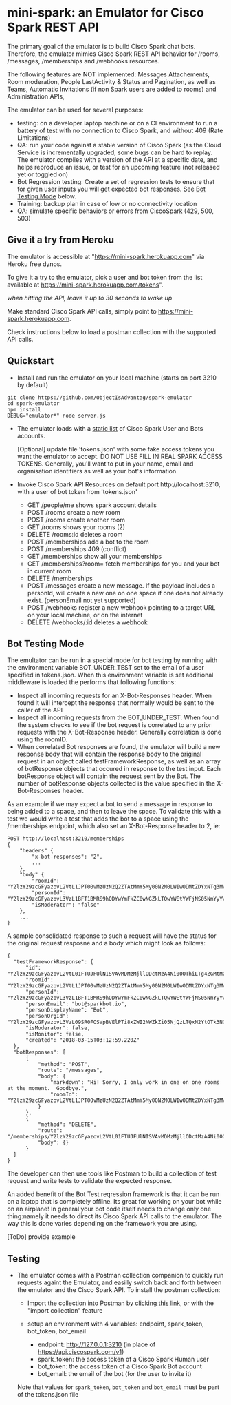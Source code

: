 # mini-spark: an Emulator for Cisco Spark REST API

The primary goal of the emulator is to build Cisco Spark chat bots.
Therefore, the emulator mimics Cisco Spark REST API behavior for /rooms, /messages, /memberships and /webhooks resources.

The following features are NOT implemented: Messages Attachements, Room moderation, People LastActivity & Status and Pagination, as well as Teams, Automatic Invitations (if non Spark users are added to rooms) and Administration APIs, 

The emulator can be used for several purposes:
- testing: on a developer laptop machine or on a CI environment to run a battery of test with no connection to Cisco Spark, and without 409 (Rate Limitations)
- QA: run your code against a stable version of Cisco Spark (as the Cloud Service is incrementally upgraded, some bugs can be hard to replay. The emulator complies with a version of the API at a specific date, and helps reproduce an issue, or test for an upcoming feature (not released yet or toggled on)
- Bot Regression testing:  Create a set of regression tests to ensure that for given user inputs you will get expected bot responses.   See [Bot Testing Mode](#Bot-Testing-Mode) below.
- Training: backup plan in case of low or no connectivity location
- QA: simulate specific behaviors or errors from CiscoSpark (429, 500, 503)

## Give it a try from Heroku

The emulator is accessible at "https://mini-spark.herokuapp.com" via Heroku free dynos.

To give it a try to the emulator, pick a user and bot token from the list available at https://mini-spark.herokuapp.com/tokens".

_when hitting the API, leave it up to 30 seconds to wake up_

Make standard Cisco Spark API calls, simply point to https://mini-spark.herokuapp.com.

Check instructions below to load a postman collection with the supported API calls.


## Quickstart

- Install and run the emulator on your local machine (starts on port 3210 by default)

```shell
git clone https://github.com/ObjectIsAdvantag/spark-emulator
cd spark-emulator
npm install
DEBUG="emulator*" node server.js
```


- The emulator loads with a [static list](tokens.json) of Cisco Spark User and Bots accounts.

    [Optional] update file 'tokens.json' with some fake access tokens you want the emulator to accept. 
    DO NOT USE FILL IN REAL SPARK ACCESS TOKENS.
    Generally, you'll want to put in your name, email and organisation identifiers as well as your bot's information. 
    

- Invoke Cisco Spark API Resources on default port http://localhost:3210, with a user of bot token from 'tokens.json'

   - GET  /people/me           shows spark account details
   - POST /rooms               create a new room
   - POST /rooms               create another room
   - GET  /rooms               shows your rooms (2)
   - DELETE /rooms:id          deletes a room
   - POST /memberships         add a bot to the room
   - POST /memberships         409 (conflict)
   - GET  /memberships         show all your memberships
   - GET  /memberships?room=   fetch memberships for you and your bot in current room
   - DELETE /memberships
   - POST /messages            create a new message.  If the payload includes a personId, will create a new one on one space if one does not already exist.  (personEmail not yet supported)
   - POST /webhooks            register a new webhook pointing to a target URL on your local machine, or on the internet
   - DELETE /webhooks/:id      deletes a webhook

## Bot Testing Mode
  The emultator can be run in a special mode for bot testing by running with the environment variable BOT_UNDER_TEST set to the email of a user specified in tokens.json.   When this environment variable is set additional middleware is loaded the performs that following functions:
  - Inspect all incoming requests for an X-Bot-Responses header.  When found it will intercept the response that normally would be sent to the caller of the API
  - Inspect all incoming requests from the BOT_UNDER_TEST.  When found the system checks to see if the bot request is correlated to any prior requests with the X-Bot-Response header.   Generally correlation is done using the roomID.   
  - When correlated Bot responses are found, the emulator will build a new response body that will contain the response body to the original request in an object called testFrameworkResponse, as well as an array of botResponse objects that occured in response to the test input.   Each botResponse object will contain the request sent by the Bot.  The number of botResponse objects collected is the value specified in the X-Bot-Responses header.   

  As an example if we may expect a bot to send a message in response to being added to a space, and then to leave the space.  To validate this with a test we would write a test that adds the bot to a space using the /memberships endpoint, which also set an X-Bot-Response header to 2, ie:
```
POST http://localhost:3210/memberships
{
    "headers" {
        "x-bot-responses": "2",
        ... 
    },
    "body" {
        "roomId": "Y2lzY29zcGFyazovL2VtL1JPT00vMzUzN2Q2ZTAtMmY5My00N2M0LWIwODMtZDYxNTg3MWZiMzFj"
        "personId": "Y2lzY29zcGFyazovL3VzL1BFT1BMRS9hODYwYmFkZC0wNGZkLTQwYWEtYWFjNS05NmYyYWRhZDE3NTA"
        "isModerator": "false"
    },
    ...
}
```

  A sample consolidated response to such a request will have the status for the original request resposne and a body which might look as follows:
  ```
{
    "testFrameworkResponse": {
        "id": "Y2lzY29zcGFyazovL2VtL01FTUJFUlNISVAvMDMzMjllODctMzA4Ni00OThiLTg4ZGMtMzM5ZTVhODdlZGEy",
        "roomId": "Y2lzY29zcGFyazovL2VtL1JPT00vMzUzN2Q2ZTAtMmY5My00N2M0LWIwODMtZDYxNTg3MWZiMzFj",
        "personId": "Y2lzY29zcGFyazovL3VzL1BFT1BMRS9hODYwYmFkZC0wNGZkLTQwYWEtYWFjNS05NmYyYWRhZDE3NTA",
        "personEmail": "bot@sparkbot.io",
        "personDisplayName": "Bot",
        "personOrgId": "Y2lzY29zcGFyazovL3VzL09SR0FOSVpBVElPTi8xZWI2NWZkZi05NjQzLTQxN2YtOTk3NC1hZDcyY2FlMGUxMGY",
        "isModerator": false,
        "isMonitor": false,
        "created": "2018-03-15T03:12:59.220Z"
    },
    "botResponses": [
        {
            "method": "POST",
            "route": "/messages",
            "body": {
                "markdown": "Hi! Sorry, I only work in one on one rooms at the moment.  Goodbye.",
                "roomId": "Y2lzY29zcGFyazovL2VtL1JPT00vMzUzN2Q2ZTAtMmY5My00N2M0LWIwODMtZDYxNTg3MWZiMzFj"
            }
        },
        {
            "method": "DELETE",
            "route": "/memberships/Y2lzY29zcGFyazovL2VtL01FTUJFUlNISVAvMDMzMjllODctMzA4Ni00OThiLTg4ZGMtMzM5ZTVhODdlZGEy",
            "body": {}
        }
    ]
}
```
The developer can then use tools like Postman to build a collection of test request and write tests to validate the expected response.

An added benefit of the Bot Test reqression framework is that it can be run on a laptop that is completely offline.   Its great for working on your bot while on an airplane!   In general your bot code itself needs to change only one thing:namely it needs to direct its Cisco Spark API calls to the emulator.   The way this is done varies depending on the framework you are using.

[ToDo] provide example



## Testing

- The emulator comes with a Postman collection companion to quickly run requests againt the Emulator, and easilly switch back and forth between the emulator and the Cisco Spark API. To install the postman collection:

    - Import the collection into Postman by [clicking this link](https://www.getpostman.com/collections/c76412ea237207555b57), or with the "import collection" feature
    
    - setup an environment with 4 variables: endpoint, spark_token, bot_token, bot_email
       - endpoint: http://127.0.0.1:3210 (in place of https://api.ciscospark.com/v1)
       - spark_token: the access token of a Cisco Spark Human user
       - bot_token: the access token of a Cisco Spark Bot account
       - bot_email: the email of the bot (for the user to invite it)

    Note that values for `spark_token`, `bot_token` and `bot_email` must be part of the tokens.json file
